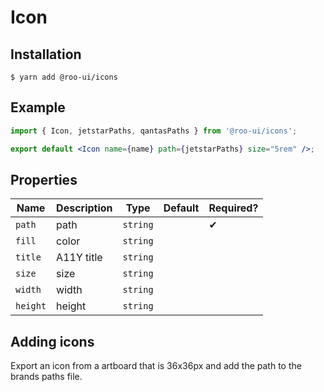 # Icon

<!-- STORY -->

## Installation

```shell
$ yarn add @roo-ui/icons
```

## Example

```jsx
import { Icon, jetstarPaths, qantasPaths } from '@roo-ui/icons';

export default <Icon name={name} path={jetstarPaths} size="5rem" />;
```

## Properties

| Name     | Description | Type     | Default | Required? |
|----------|-------------|----------|---------|-----------|
| `path`   | path        | `string` |         | ✔︎         |
| `fill`   | color       | `string` |         |           |
| `title`  | A11Y title  | `string` |         |           |
| `size`   | size        | `string` |         | ︎          |
| `width`  | width       | `string` |         |           |
| `height` | height      | `string` |         | ︎          |


## Adding icons

Export an icon from a artboard that is 36x36px and add the path to the brands paths file.
